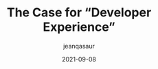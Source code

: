 ---
author: jeanqasaur
date: 2021-09-08
publisher: a16z
tags:
  - developer-experience
  - meta
target_url: https://future.a16z.com/the-case-for-developer-experience/
title: The Case for “Developer Experience”
---